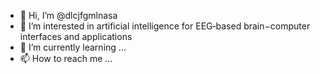 - 👋 Hi, I’m @dlcjfgmlnasa
- 👀 I’m interested in artificial intelligence for EEG‐based brain−computer interfaces and applications
- 🌱 I’m currently learning ...
- 📫 How to reach me ...

<!---
dlcjfgmlnasa/dlcjfgmlnasa is a ✨ special ✨ repository because its `README.md` (this file) appears on your GitHub profile.
You can click the Preview link to take a look at your changes.
--->
